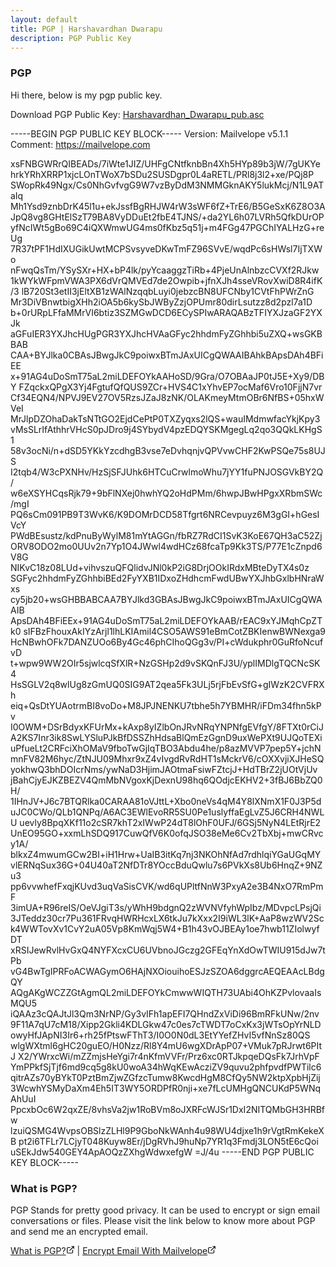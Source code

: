 ```yaml
---
layout: default
title: PGP | Harshavardhan Dwarapu
description: PGP Public Key
---
```

### PGP

Hi there, below is my pgp public key.

Download PGP Public Key: <a href="pgp/Harshavardhan_Dwarapu_pub.asc">Harshavardhan_Dwarapu_pub.asc</a>

-----BEGIN PGP PUBLIC KEY BLOCK-----
Version: Mailvelope v5.1.1
Comment: https://mailvelope.com

xsFNBGWRrQIBEADs/7iWte1JIZ/UHFgCNtfknbBn4Xh5HYp89b3jW/7gUKYe
hrkYRhXRRP1xjcLOnTWoX7bSDu2SUSDgpr0L4aRETL/PRl8j3l2+xe/PQj8P
SWopRk49Ngx/Cs0NhGvfvgG9W7vzByDdM3NMMGknAKY5lukMcj/N1L9ATaIq
Mh1Ysd9znbDrK45l1u+ekJssfBgRHJW4rW3sWF6fZ+TrE6/B5GeSxK6Z8O3A
JpQ8vg8GHtElSzT79BA8VyDDuEt2fbE4TJNS/+da2YL6h07LVRh5QfkDUrOP
yfNcIWt5gBo69C4iQXWmwUG4ms0fKbz5q51j+m4FGg47PGChIYALHzG+reUg
7R37tPF1HdIXUGikUwtMCPSvsyveDKwTmFZ96SVvE/wqdPc6sHWsl7IjTXWo
nFwqQsTm/YSySXr+HX+bP4lk/pyYcaaggzTiRb+4PjeUnAlnbzcCVXf2RJkw
1kWYkWFpmVWA3PX6dVrQMVEd7de2Owpib+jfnXJh4sseVRovXwiD8R4ifK/3
lB720St3etII3jEltXB1zWAlNzqqbLuyi0jebzcBN8UFCNby1CVtFhPWrZnG
Mr3DiVBnwtbigXHh2iOA5b6kySbJWByZzjOPUmr80dirLsutzz8d2pzl7a1D
b+0rURpLFfaMMrVI6btiz3SZMGwDCD6ECySPIwARAQABzTFIYXJzaGF2YXJk
aGFuIER3YXJhcHUgPGR3YXJhcHVAaGFyc2hhdmFyZGhhbi5uZXQ+wsGKBBAB
CAA+BYJlka0CBAsJBwgJkC9poiwxBTmJAxUICgQWAAIBAhkBApsDAh4BFiEE
x+91AG4uDoSmT75aL2miLDEFOYkAAHoSD/9Gra/O7OBAaJP0tJ5E+Xy9/DBY
FZqckxQPgX3Yj4FgtufQfQUS9ZCr+HVS4C1xYhvEP7ocMaf6Vro10FjjN7vr
Cf34EQN4/NPVJ9EV27OV5RzsJZaJ8zNK/OLAKmeyMtmOBr6NfBS+05hxWVeI
MrJlpDZOhaDakTsNTtGO2EjdCePtP0TXZyqxs2lQS+wauIMdmwfacYkjKpy3
vMsSLrIfAthhrVHcS0pJDro9j4SYbydV4pzEDQYSKMgegLq2qo3QQkLKHgS1
58v3ocNi/n+dSD5YKkYzcdhgB3vse7eDvhqnjvQPVvwCHF2KwPSQe75s8UJS
I2tqb4/W3cPXNHv/HzSjSFJUhk6HTCuCrwlmoWhu7jYY1fuPNJOSGVkBY2Q/
w6eXSYHCqsRjk79+9bFlNXej0hwhYQ2oHdPMm/6hwpJBwHPgxXRbmSWc/mgI
PQ6sCm091PB9T3WvK6/K9DOMrDCD58Tfgrt6NRCevpuyz6M3gGI+hGesIVcY
PWdBEsustz/kdPnuByWylM81mYtAGGn/fbRZ7RdCI1SvK3KoE67QH3aC52Zj
ORV8ODO2mo0UUv2n7Yp1O4JWwl4wdHCz68fcaTp9Kk3TS/P77E1cZnpd6V8G
NIKvC18z08LUd+vihvszuQFQlidvJNl0kP2iG8DrjOOkIRdxMBteDyTX4s0z
SGFyc2hhdmFyZGhhbiBEd2FyYXB1IDxoZHdhcmFwdUBwYXJhbGxlbHNraWxs
cy5jb20+wsGHBBABCAA7BYJlkd3GBAsJBwgJkC9poiwxBTmJAxUICgQWAAIB
ApsDAh4BFiEEx+91AG4uDoSmT75aL2miLDEFOYkAAB/rEAC9xYJMqhCpZTk0
sIFBzFhouxAkIYzArjl1lhLKIAmil4CSO5AWS91eBmCotZBKIenwBWNexga9
HcNBwhOFk7DANZUOo6By4Gc46phCIhoQGg3v/PI+cWdukphr0GuRfoNcufvD
t+wpw9WW2OIr5sjwlcqSfXlR+NzGSHp2d9vSKQnFJ3U/yplIMDlgTQCNcSK4
HsSGLV2q8wlUg8zGmUQ0SIG9AT2qea5Fk3ULj5rjFbEvSfG+gIWzK2CVFRXh
eiq+QsDtYUAotrmBI8voDo+M8JPJNENKU7tbhe5h7YBMHR/iFDm34fhn5kPv
I0OWM+DSrBdyxKFUrMx+kAxp8yIZlbOnJRvNRqYNPNfgEVfgY/8FTXt0rCiJ
A2KS7Inr3ik8SwLYSluPJkBfDSSZhHdsaBlQmEzGgnD9uxWePXt9UJQoTEXi
uPfueLt2CRFciXhOMaV9fboTwGjIqTBO3Abdu4he/p8azMVVP7pep5Y+jchN
mnFV82M6hyc/ZtNJU09Mhxr9xZ4vIvgdRvRdHT1sMckrV6/cOXXvjiXJHeSQ
yokhwQ3bhDOIcrNms/ywNaD3HjimJAOtmaFsiwFZtcjJ+HdTBrZ2jUOtVjUv
jBahCjyEJKZBEZV4QmMbNVgoxKjDexnU98hq6QOdjcEKHV2+3fBJ6BbZQ0H/
1IHnJV+J6c7BTQRlka0CARAA81oVJttL+Xbo0neVs4qM4Y8lXNmX1F0J3P5d
uJC0CWo/QLb1QNPq/A6AC3EWlEvoRR5SU0Pe1uslyffaEgLvZ5J6CRH4NWLU
uevly8BpqXKf11o2cSR7khT2xIWwP24dT8lOhF0UFJ/6GSj5NyN4LEtRjrE2
UnEO95GO+xxmLhSDQ917CuwQfV6K0ofqJSO38eMe6Cv2TbXbj+mwCRvcy1A/
blkxZ4mwumGCw2BI+iH1Hrw+UaIB3itKq7nj3NKOhNfAd7rdhlqiYGaUGqMY
vlERNqSux36G+04U40aT2NfDTr8YOccBduQwlu7s6PVkXs8Ub6HnqZ+9NZu3
pp6vvwhefFxqjKUvd3uqVaSisCVK/wd6qUPltfNnW3PxyA2e3B4NxO7RmPmF
3imUA+R96reIS/OeVJgiT3s/yWhH9bdgnQ2zWVNVfyhWpIbz/MDvpcLPsjQi
3JTeddz30cr7Pu361FRvqHWRHcxLX6tkJu7kXxx2I9iWL3lK+AaP8wzWV2Sc
k4WWTovXv1CvY2uA05Vp8KmWqj5W4+B1h43vOJBEAy1oe7hwb11ZIolwyfDT
xRSIJewRvlHvGxQ4NYFXcxCU6UVbnoJGczg2GFEqYnXdOwTWIU915dJw7tPb
vG4BwTgIPRFoACWAGymO6HAjNXOiouihoESJzSZOA6dggrcAEQEAAcLBdgQY
AQgAKgWCZZGtAgmQL2miLDEFOYkCmwwWIQTH73UAbi4OhKZPvlovaaIsMQU5
iQAAz3cQAJtJl3Qm3NrNP/Gy3vIFh1apEFI7QHndZxViDi96BmRFkUNw/2nv
9F11A7qU7cM18/Xipp2Gkli4KDLGkw47c0es7cTWDT7oCxKx3jWTsOpYrNLD
owyHfJApNI3Ir6+rh25fPtswFThT3/I0O0N0dL3EtYYefZHvI5vfNnSz80QS
wlgWXtml6gHC20guEO/H0Nzz/Rl8Y4mU6wgXDrApP07+VMuk7pRJrwt6PItJ
X2/YWrxcWi/mZZmjsHeYgi7r4nKfmVVFr/Prz6xc0RTJkpqeDQsFk7JrhVpF
YmPPkfSjTjf6md9cq5g8kU0woA34hWqKEwAcziZV9quvu2phfpvdfPWTilc6
qitrAZs70yBYkT0PztBmZjwZGfzcTumw8KwcdHgM8CfQy5NW2ktpXpbHjZij
3WcwhYSMyDaXm4Eh5IT3WY5ORDPfR0nji+xe7fLcUMHgQNCUKdP5WNqAhUuI
PpcxbOc6W2qxZE/8vhsVa2jw1RoBVm8oJXRFcWJSr1DxI2NITQMbGH3HRBfw
lzuiQSMG4WvpsOBSlzZLHl9P9GboNkWAnh4u98WU4djxe1h9rVgtRmKekeXB
pt2i6TFLr7LCjyT048Kuyw8Er/jDgRVhJ9huNp7YR1q3Fmdj3LON5tE6cQoi
uSEkJdw540GEY4ApAOQzZXhgWdwxefgW
=J/4u
-----END PGP PUBLIC KEY BLOCK-----

### What is PGP?

PGP Stands for pretty good privacy. It can be used to encrypt or sign email conversations or files. Please visit the link below to know more about PGP and send me an encrypted email.

<a href="https://www.openpgp.org" target="_blank">What is PGP?<svg style="display: inline-block; width: 1em; height: 1em;" viewbox="0
              0 48 48">
              <path d="M36 24c-1.2 0-2 0.8-2 2v12c0 1.2-0.8 2-2 2h-22c-1.2
              0-2-0.8-2-2v-22c0-1.2 0.8-2 2-2h12c1.2 0 2-0.8 2-2s-0.8-2-2-2h-12c-3.4
              0-6 2.6-6 6v22c0 3.4 2.6 6 6 6h22c3.4 0 6-2.6
              6-6v-12c0-1.2-0.8-2-2-2z"></path>
              <path d="M43.8 5.2c-0.2-0.4-0.6-0.8-1-1-0.2-0.2-0.6-0.2-0.8-0.2h-12c-1.2
              0-2 0.8-2 2s0.8 2 2 2h7.2l-18.6 18.6c-0.8 0.8-0.8 2 0 2.8 0.4 0.4 0.8
              0.6 1.4 0.6s1-0.2 1.4-0.6l18.6-18.6v7.2c0 1.2 0.8 2 2 2s2-0.8
              2-2v-12c0-0.2 0-0.6-0.2-0.8z"></path>
              </svg></a> | <a href="https://mailvelope.com/en/help" target="_blank">Encrypt Email With Mailvelope<svg style="display: inline-block; width: 1em; height: 1em;" viewbox="0
              0 48 48">
              <path d="M36 24c-1.2 0-2 0.8-2 2v12c0 1.2-0.8 2-2 2h-22c-1.2
              0-2-0.8-2-2v-22c0-1.2 0.8-2 2-2h12c1.2 0 2-0.8 2-2s-0.8-2-2-2h-12c-3.4
              0-6 2.6-6 6v22c0 3.4 2.6 6 6 6h22c3.4 0 6-2.6
              6-6v-12c0-1.2-0.8-2-2-2z"></path>
              <path d="M43.8 5.2c-0.2-0.4-0.6-0.8-1-1-0.2-0.2-0.6-0.2-0.8-0.2h-12c-1.2
              0-2 0.8-2 2s0.8 2 2 2h7.2l-18.6 18.6c-0.8 0.8-0.8 2 0 2.8 0.4 0.4 0.8
              0.6 1.4 0.6s1-0.2 1.4-0.6l18.6-18.6v7.2c0 1.2 0.8 2 2 2s2-0.8
              2-2v-12c0-0.2 0-0.6-0.2-0.8z"></path>
              </svg></a>